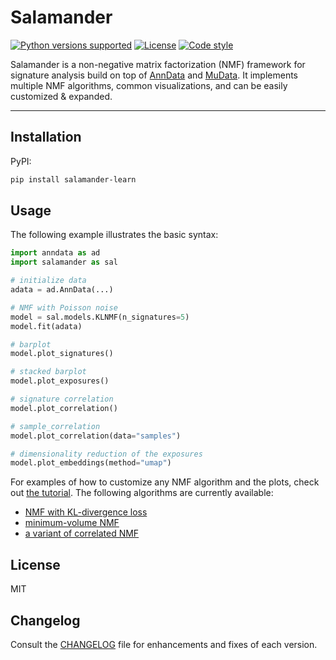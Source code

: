 # Salamander

[![Python versions supported][python-image]][python-url]
[![License][license-image]][license-url]
[![Code style][style-image]][style-url]

[python-image]: https://img.shields.io/badge/python-3.9%20|%203.10%20|%203.11-blue.svg
[python-url]: https://github.com/parklab/salamander
[license-image]: https://img.shields.io/badge/License-MIT-yellow.svg
[license-url]: https://github.com/parklab/salamander/blob/main/LICENSE
[style-image]: https://img.shields.io/badge/code%20style-black-000000.svg
[style-url]: https://github.com/psf/black

Salamander is a non-negative matrix factorization (NMF) framework for signature analysis build on top of [AnnData](https://anndata.readthedocs.io/en/latest/) and [MuData](https://mudata.readthedocs.io/en/latest/). It implements multiple NMF algorithms, common visualizations, and can be easily customized & expanded.

---

## Installation

PyPI:
```bash
pip install salamander-learn
```

## Usage

The following example illustrates the basic syntax:

```python
import anndata as ad
import salamander as sal

# initialize data
adata = ad.AnnData(...)

# NMF with Poisson noise
model = sal.models.KLNMF(n_signatures=5)
model.fit(adata)

# barplot
model.plot_signatures()

# stacked barplot
model.plot_exposures()

# signature correlation
model.plot_correlation()

# sample_correlation
model.plot_correlation(data="samples")

# dimensionality reduction of the exposures
model.plot_embeddings(method="umap")
```

For examples of how to customize any NMF algorithm and the plots, check out [the tutorial](https://github.com/parklab/salamander/blob/main/tutorial.ipynb). The following algorithms are currently available:
* [NMF with KL-divergence loss](https://proceedings.neurips.cc/paper_files/paper/2000/file/f9d1152547c0bde01830b7e8bd60024c-Paper.pdf)
* [minimum-volume NMF](https://browse.arxiv.org/pdf/1907.02404.pdf)
* [a variant of correlated NMF](https://citeseerx.ist.psu.edu/document?repid=rep1&type=pdf&doi=87224164eef14589b137547a3fa81f06eef9bbf4)

## License

MIT

## Changelog

Consult the [CHANGELOG](https://github.com/parklab/Salamander/blob/main/CHANGELOG.md) file for enhancements and fixes of each version.
